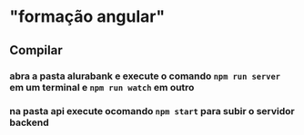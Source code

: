 # "formação angular"
## Compilar
### abra a pasta alurabank e execute o comando ``npm run server`` em um terminal e ``npm run watch`` em outro
### na pasta api execute ocomando ``npm start`` para subir o servidor backend

